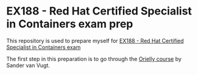 # EX188 - Red Hat Certified Specialist in Containers exam prep

This repository is used to prepare myself for [EX188 - Red Hat Certified Specialist in Containers exam](https://www.redhat.com/en/services/training/ex188-red-hat-certified-specialist-containers-exam)

The first step in this preparation is to go through the [Orielly course](https://learning.oreilly.com/course/red-hat-certified/9780135335956/) by Sander van Vugt.

#
